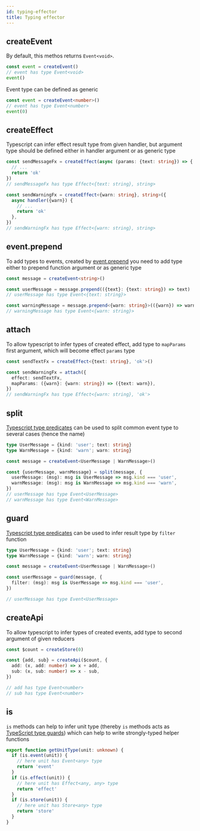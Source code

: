 ```yaml
---
id: typing-effector
title: Typing effector
---
```


## createEvent

By default, this methos returns `Event<void>`.

```typescript
const event = createEvent()
// event has type Event<void>
event()
```

Event type can be defined as generic

```typescript
const event = createEvent<number>()
// event has type Event<number>
event(0)
```

## createEffect

Typescript can infer effect result type from given handler, but argument type should be defined either in handler argument or as generic type

```typescript
const sendMessageFx = createEffect(async (params: {text: string}) => {
  // ...
  return 'ok'
})
// sendMessageFx has type Effect<{text: string}, string>

const sendWarningFx = createEffect<{warn: string}, string>({
  async handler({warn}) {
    // ...
    return 'ok'
  },
})
// sendWarningFx has type Effect<{warn: string}, string>
```

## event.prepend

To add types to events, created by [event.prepend](../api/effector/Event.md#prependfn) you need to add type either to prepend function argument or as generic type

```typescript
const message = createEvent<string>()

const userMessage = message.prepend(({text}: {text: string}) => text)
// userMessage has type Event<{text: string}>

const warningMessage = message.prepend<{warn: string}>(({warn}) => warn)
// warningMessage has type Event<{warn: string}>
```

## attach

To allow typescript to infer types of created effect, add type to `mapParams` first argument, which will become effect `params` type

```typescript
const sendTextFx = createEffect<{text: string}, 'ok'>()

const sendWarningFx = attach({
  effect: sendTextFx,
  mapParams: ({warn}: {warn: string}) => ({text: warn}),
})
// sendWarningFx has type Effect<{warn: string}, 'ok'>
```

## split

[Typescript type predicates](https://www.typescriptlang.org/docs/handbook/advanced-types.html#using-type-predicates) can be used to split common event type to several cases (hence the name)

```typescript
type UserMessage = {kind: 'user'; text: string}
type WarnMessage = {kind: 'warn'; warn: string}

const message = createEvent<UserMessage | WarnMessage>()

const {userMessage, warnMessage} = split(message, {
  userMessage: (msg): msg is UserMessage => msg.kind === 'user',
  warnMessage: (msg): msg is WarnMessage => msg.kind === 'warn',
})
// userMessage has type Event<UserMessage>
// warnMessage has type Event<WarnMessage>
```

## guard

[Typescript type predicates](https://www.typescriptlang.org/docs/handbook/advanced-types.html#using-type-predicates) can be used to infer result type by `filter` function

```typescript
type UserMessage = {kind: 'user'; text: string}
type WarnMessage = {kind: 'warn'; warn: string}

const message = createEvent<UserMessage | WarnMessage>()

const userMessage = guard(message, {
  filter: (msg): msg is UserMessage => msg.kind === 'user',
})

// userMessage has type Event<UserMessage>
```

## createApi

To allow typescript to infer types of created events, add type to second argument of given reducers

```typescript
const $count = createStore(0)

const {add, sub} = createApi($count, {
  add: (x, add: number) => x + add,
  sub: (x, sub: number) => x - sub,
})

// add has type Event<number>
// sub has type Event<number>
```

## is

`is` methods can help to infer unit type (thereby `is` methods acts as [TypeScript type guards](https://www.typescriptlang.org/docs/handbook/advanced-types.html#type-guards-and-differentiating-types)) which can help to write strongly-typed helper functions

```typescript
export function getUnitType(unit: unknown) {
  if (is.event(unit)) {
    // here unit has Event<any> type
    return 'event'
  }
  if (is.effect(unit)) {
    // here unit has Effect<any, any> type
    return 'effect'
  }
  if (is.store(unit)) {
    // here unit has Store<any> type
    return 'store'
  }
}
```
